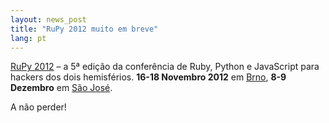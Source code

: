 ```yaml
---
layout: news_post
title: "RuPy 2012 muito em breve"
lang: pt
---
```


[RuPy 2012][1] – a 5ª edição da conferência de Ruby, Python e JavaScript
para hackers dos dois hemisférios. **16-18 Novembro 2012** em [Brno][2],
**8-9 Dezembro** em [São José][3].

A não perder!



[1]: http://rupy.eu/ 
[2]: http://rupy.eu/#city-carousel 
[3]: http://rupy.com.br/#city-carousel 
